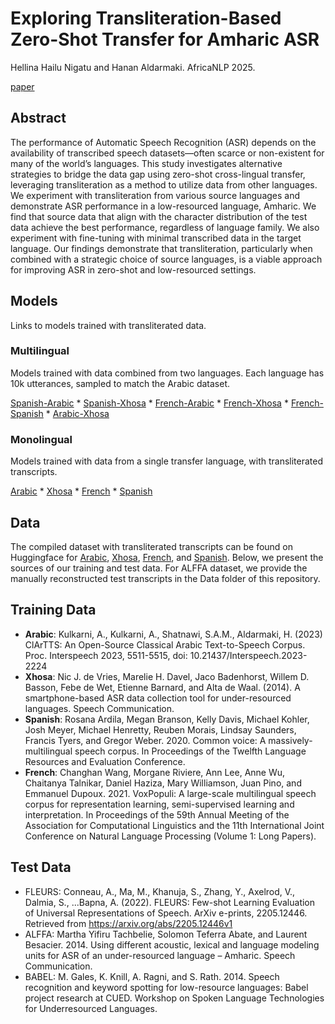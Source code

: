 # Exploring Transliteration-Based Zero-Shot Transfer for Amharic ASR
Hellina Hailu Nigatu and Hanan Aldarmaki. AfricaNLP 2025.

[paper]()
## Abstract
The performance of Automatic Speech Recognition (ASR) depends on the availability of transcribed speech datasets—often scarce or non-existent for many of the world’s languages. This study investigates alternative strategies to bridge the data gap using zero-shot cross-lingual transfer, leveraging transliteration as a method to utilize data from other languages. We experiment with transliteration from various source languages and demonstrate ASR performance in a low-resourced language, Amharic. We find that source data that align with the character distribution of the test data achieve the best performance, regardless of language family. We also experiment with fine-tuning with minimal transcribed data in the target language. Our findings demonstrate that transliteration, particularly when combined with a strategic choice of source languages, is a viable approach for improving ASR in zero-shot and low-resourced settings.

## Models
Links to models trained with transliterated data.

### Multilingual
Models trained with data combined from two languages. Each language has 10k utterances, sampled to match the Arabic dataset.

[Spanish-Arabic](https://huggingface.co/Hellina/es_ar) * [Spanish-Xhosa](https://huggingface.co/Hellina/es_xh)  * [French-Arabic]()   * [French-Xhosa]()   * [French-Spanish]()   * [Arabic-Xhosa]()

### Monolingual
Models trained with data from a single transfer language, with transliterated transcripts.

[Arabic]() * [Xhosa]() * [French](https://huggingface.co/Hellina/fr_only) * [Spanish]()

## Data
The compiled dataset with transliterated transcripts can be found on Huggingface for [Arabic](https://huggingface.co/datasets/Hellina/ara_transliterated), [Xhosa](https://huggingface.co/datasets/Hellina/xho_transliterated), [French](https://huggingface.co/datasets/Hellina/fra_transliterated), and [Spanish](https://huggingface.co/datasets/Hellina/esp_transliterated). Below, we present the sources of our training and test data. For ALFFA dataset, we provide the manually reconstructed test transcripts in the Data folder of this repository. 

## Training Data


* **Arabic**:  Kulkarni, A., Kulkarni, A., Shatnawi, S.A.M., Aldarmaki, H. (2023) ClArTTS: An Open-Source Classical Arabic Text-to-Speech Corpus. Proc. Interspeech 2023, 5511-5515, doi: 10.21437/Interspeech.2023-2224
* **Xhosa**:  Nic J. de Vries, Marelie H. Davel, Jaco Badenhorst, Willem D. Basson, Febe de Wet, Etienne Barnard, and Alta de Waal. (2014). A smartphone-based ASR data collection tool for under-resourced languages. Speech Communication.
* **Spanish**: Rosana Ardila, Megan Branson, Kelly Davis, Michael Kohler, Josh Meyer, Michael Henretty, Reuben Morais, Lindsay Saunders, Francis Tyers, and Gregor Weber. 2020. Common voice: A massively-multilingual speech corpus. In Proceedings of the Twelfth Language Resources and Evaluation Conference.
* **French**: Changhan Wang, Morgane Riviere, Ann Lee, Anne Wu, Chaitanya Talnikar, Daniel Haziza, Mary Williamson, Juan Pino, and Emmanuel Dupoux. 2021. VoxPopuli: A large-scale multilingual speech corpus for representation learning, semi-supervised learning and interpretation. In Proceedings of the 59th Annual Meeting of the Association for Computational Linguistics and the 11th International Joint Conference on Natural Language Processing (Volume 1: Long Papers).

## Test Data
* FLEURS: Conneau, A., Ma, M., Khanuja, S., Zhang, Y., Axelrod, V., Dalmia, S., ...Bapna, A. (2022). FLEURS: Few-shot Learning Evaluation of Universal Representations of Speech. ArXiv e-prints, 2205.12446. Retrieved from https://arxiv.org/abs/2205.12446v1
* ALFFA: Martha Yifiru Tachbelie, Solomon Teferra Abate, and Laurent Besacier. 2014. Using different acoustic, lexical and language modeling units for ASR of an under-resourced language – Amharic. Speech Communication.
* BABEL: M. Gales, K. Knill, A. Ragni, and S. Rath. 2014. Speech recognition and keyword spotting for low-resource languages: Babel project research at CUED. Workshop on Spoken Language Technologies for Underresourced Languages.
